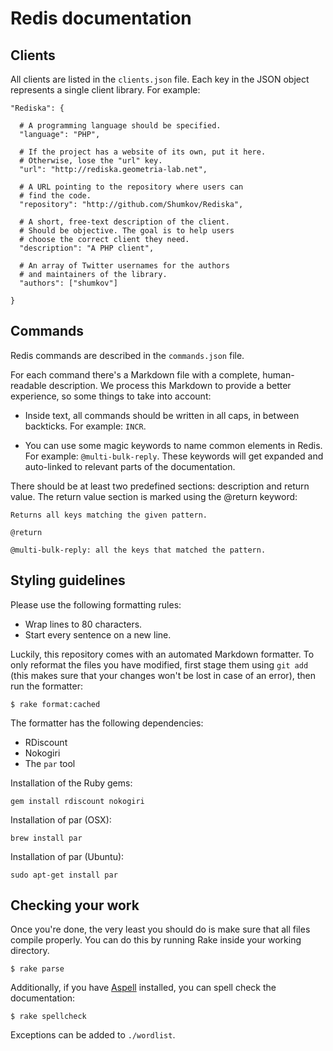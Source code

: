 # Redis documentation

## Clients

All clients are listed in the `clients.json` file.
Each key in the JSON object represents a single client library.
For example:

    "Rediska": {

      # A programming language should be specified.
      "language": "PHP",

      # If the project has a website of its own, put it here.
      # Otherwise, lose the "url" key.
      "url": "http://rediska.geometria-lab.net",

      # A URL pointing to the repository where users can
      # find the code.
      "repository": "http://github.com/Shumkov/Rediska",

      # A short, free-text description of the client.
      # Should be objective. The goal is to help users
      # choose the correct client they need.
      "description": "A PHP client",

      # An array of Twitter usernames for the authors
      # and maintainers of the library.
      "authors": ["shumkov"]

    }

## Commands

Redis commands are described in the `commands.json` file.

For each command there's a Markdown file with a complete, human-readable
description.
We process this Markdown to provide a better experience, so some things to take
into account:

* Inside text, all commands should be written in all caps, in between backticks.
  For example: ``INCR``.

* You can use some magic keywords to name common elements in Redis.
  For example: `@multi-bulk-reply`.
  These keywords will get expanded and auto-linked to relevant parts of the
  documentation.

There should be at least two predefined sections: description and return value.
The return value section is marked using the @return keyword:

    Returns all keys matching the given pattern.

    @return

    @multi-bulk-reply: all the keys that matched the pattern.

## Styling guidelines

Please use the following formatting rules:

* Wrap lines to 80 characters.
* Start every sentence on a new line.

Luckily, this repository comes with an automated Markdown formatter.
To only reformat the files you have modified, first stage them using `git add`
(this makes sure that your changes won't be lost in case of an error), then run
the formatter:

    $ rake format:cached

The formatter has the following dependencies:

* RDiscount
* Nokogiri
* The `par` tool

Installation of the Ruby gems:

    gem install rdiscount nokogiri

Installation of par (OSX):

    brew install par

Installation of par (Ubuntu):

    sudo apt-get install par

## Checking your work

Once you're done, the very least you should do is make sure that all files
compile properly.
You can do this by running Rake inside your working directory.

    $ rake parse

Additionally, if you have [Aspell][han] installed, you can spell check the
documentation:

[han]: http://aspell.net/

    $ rake spellcheck

Exceptions can be added to `./wordlist`.
